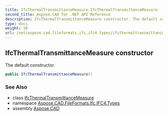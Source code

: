 ```yaml
---
title: IfcThermalTransmittanceMeasure.IfcThermalTransmittanceMeasure
second_title: Aspose.CAD for .NET API Reference
description: IfcThermalTransmittanceMeasure constructor. The default constructor
type: docs
weight: 10
url: /net/aspose.cad.fileformats.ifc.ifc4.types/ifcthermaltransmittancemeasure/ifcthermaltransmittancemeasure/
---
```

## IfcThermalTransmittanceMeasure constructor

The default constructor.

```csharp
public IfcThermalTransmittanceMeasure()
```

### See Also

* class [IfcThermalTransmittanceMeasure](../)
* namespace [Aspose.CAD.FileFormats.Ifc.IFC4.Types](../../ifcthermaltransmittancemeasure/)
* assembly [Aspose.CAD](../../../)


